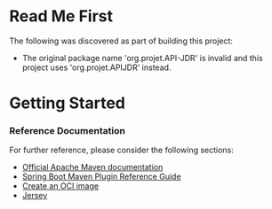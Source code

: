 # Read Me First
The following was discovered as part of building this project:

* The original package name 'org.projet.API-JDR' is invalid and this project uses 'org.projet.APIJDR' instead.

# Getting Started

### Reference Documentation
For further reference, please consider the following sections:

* [Official Apache Maven documentation](https://maven.apache.org/guides/index.html)
* [Spring Boot Maven Plugin Reference Guide](https://docs.spring.io/spring-boot/docs/2.3.4.RELEASE/maven-plugin/reference/html/)
* [Create an OCI image](https://docs.spring.io/spring-boot/docs/2.3.4.RELEASE/maven-plugin/reference/html/#build-image)
* [Jersey](https://docs.spring.io/spring-boot/docs/2.3.4.RELEASE/reference/htmlsingle/#boot-features-jersey)

